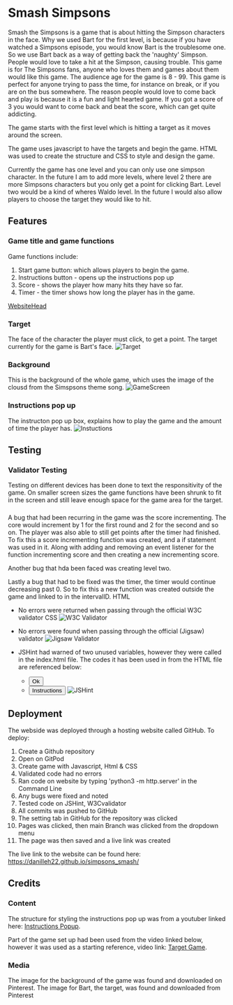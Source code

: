 # Smash Simpsons

Smash the Simpsons is a game that is about hitting the Simpson characters in the face.
Why we used Bart for the first level, is because if you have watched a Simpsons episode, you would know Bart is the troublesome one. So we use Bart back as a way of getting back the 'naughty' Simpson. People would love to take a hit at the Simpson, causing trouble.
This game is for The Simpsons fans, anyone who loves them and games about them would like this game. The audience age for the game is 8 - 99. This game is perfect for anyone trying to pass the time, for instance on break, or if you are on the bus somewhere.
The reason people would love to come back and play is because it is a fun and light hearted game. If you got a score of 3 you would want to come back and beat the score, which can get quite addicting.

The game starts with the first level which is hitting a target as it moves around the screen.

The game uses javascript to have the targets and begin the game. HTML was used to create the structure and CSS to style and design the game.

Currently the game has one level and you can only use one simpson character. In the future I am to add more levels, where level 2 there are more Simpsons characters but you only get a point for clicking Bart. Level two would be a kind of wheres Waldo level. In the future I would also allow players to choose the target they would like to hit.

## Features

### Game title and game functions

Game functions include:

1. Start game button: which allows players to begin the game.
2. Instructions button - opens up the instructions pop up
3. Score - shows the player how many hits they have so far.
4. Timer - the timer shows how long the player has in the game.

[WebsiteHead](./assets/images/WebsiteHead.png)

### Target

The face of the character the player must click, to get a point. The target currently for the game is Bart's face.
![Target](./assets/images/Target.png)

### Background

This is the background of the whole game, which uses the image of the clousd from the Simspsons theme song.
![GameScreen](./assets/images/GameScreen.png)

### Instructions pop up

The instructon pop up box, explains how to play the game and the amount of time the player has.
![Instuctions](./assets/images/Instructions.png)

## Testing

### Validator Testing

Testing on different devices has been done to text the responsitivity of the game. On smaller screen sizes the game functions have been shrunk to fit in the screen and still leave enough space for the game area for the target.

<!-- Screen size 1

Secreen size 2

Screen size 3  -->

###
A bug that had been recurring in the game was the score incrementing. The core would increment by 1 for the first round and 2 for the second and so on. The player was also able to still get points after the timer had finished. To fix this a score incrementing function was created, and a if statement was used in it. Along with adding and removing an event listener for the function incrementing score and then creating a new incrementing score.

Another bug that hda been faced was creating level two.

Lastly a bug that had to be fixed was the timer, the timer would continue decreasing past 0. So to fix this a new function was created outside the game and linked to in the intervalID.
HTML

* No errors were returned when passing through the official W3C validator CSS
![W3C Validator](./assets/images/W3c-validator.png)

* No errors were found when passing through the official (Jigsaw) validator
![Jigsaw Validator](./assets/images/Validator_v3.png)

* JSHint had warned of two unused variables, however they were called in the index.html file. The codes it has been used in from the HTML file are referenced below:
  - <button id="ok" onclick="hide()">Ok</button>
  - <button id="instructions" onclick="instructions()">Instructions</button>
![JSHint](./assets/images/JSHint.png)

## Deployment

The webside was deployed through a hosting website called GitHub. To deploy:
1. Create a Github repository
2. Open on GitPod
3. Create game with Javascript, Html & CSS
4. Validated code had no errors 
5. Ran code on website by typing 'python3 -m http.server' in the Command Line
6. Any bugs were fixed and noted
7. Tested code on JSHint, W3Cvalidator 
8. All commits was pushed to GitHub
9. The setting tab in GitHub for the repository was clicked
10. Pages was clicked, then main Branch was clicked from the dropdown menu
11. The page was then saved and a live link was created

The live link to the website can be found here: <https://danilleh22.github.io/simpsons_smash/>

## Credits

### Content

The structure for styling the instructions pop up was from a youtuber linked here: [Instructions Popup](https://www.youtube.com/watch?v=-XwrQsHxtZs).

Part of the game set up had been used from the video linked below, however it was used as a starting reference, video link: [Target Game](https://www.youtube.com/watch?v=KJ-wHLczee0&t=1297s).

### Media

The image for the background of the game was found and downloaded on Pinterest.
The image for Bart, the target, was found and downloaded from Pinterest
